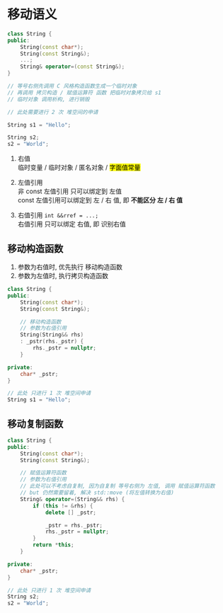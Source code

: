 # 移动语义

```c++
class String {
public: 
    String(const char*);
    String(const String&);
    ...;
    String& operator=(const String&);
}

// 等号右侧先调用 C 风格构造函数生成一个临时对象
// 再调用 拷贝构造 / 赋值运算符 函数 把临时对象拷贝给 s1
// 临时对象 调用析构, 进行销毁

// 此处需要进行 2 次 堆空间的申请

String s1 = "Hello";

String s2;
s2 = "World";
```

1. 右值  
    临时变量 / 临时对象 / 匿名对象 / <mark>字面值常量</mark>

2. 左值引用  
    非 const 左值引用 只可以绑定到 左值  
    const 左值引用可以绑定到 左 / 右 值, 即 **不能区分 左 / 右 值**

3. 右值引用 `int &&rref = ...;`  
    右值引用 只可以绑定 右值, 即 识别右值

## 移动构造函数

1. 参数为右值时, 优先执行 移动构造函数
2. 参数为左值时, 执行拷贝构造函数

```c++
class String {
public: 
    String(const char*);
    String(const String&);

    // 移动构造函数
    // 参数为右值引用
    String(String&& rhs) 
    : _pstr(rhs._pstr) {
        rhs._pstr = nullptr;
    }

private:
    char* _pstr;
}

// 此处 只进行 1 次 堆空间申请
String s1 = "Hello";
```

## 移动复制函数

```c++
class String {
public: 
    String(const char*);
    String(const String&);

    // 赋值运算符函数
    // 参数为右值引用
    // 此处可以不考虑自复制, 因为自复制 等号右侧为 左值, 调用 赋值运算符函数
    // but 仍然需要留着, 解决 std::move (将左值转换为右值)
    String& operator=(String&& rhs) {
        if (this != &rhs) {
            delete [] _pstr;

            _pstr = rhs._pstr;
            rhs._pstr = nullptr;
        }
        return *this;
    }

private:
    char* _pstr;
}

// 此处 只进行 1 次 堆空间申请
String s2;
s2 = "World";
```
